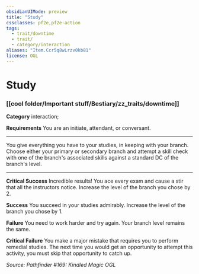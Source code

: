 ```yaml
---
obsidianUIMode: preview
title: "Study"
cssclasses: pf2e,pf2e-action
tags:
  - trait/downtime
  - trait/
  - category/interaction
aliases: "Item.Ccr5q8wLrzv0kb81"
license: OGL
---
```

# Study

### [[cool folder/Important stuff/Bestiary/zz_traits/downtime]]

**Category** interaction; 




**Requirements** You are an initiate, attendant, or conversant.

* * *

You give everything you have to your studies, in keeping with your branch. Choose either your primary or secondary branch and attempt a skill check with one of the branch's associated skills against a standard DC of the branch's level.

* * *

**Critical Success** Incredible results! You ace every exam and cause a stir that all the instructors notice. Increase the level of the branch you chose by 2.

**Success** You succeed in your studies admirably. Increase the level of the branch you chose by 1.

**Failure** You need to work harder and try again. Your branch level remains the same.

**Critical Failure** You make a major mistake that requires you to perform remedial studies. The next time you would get an opportunity to attempt this activity, you must skip that opportunity to catch up.

*Source: Pathfinder #169: Kindled Magic*
*OGL*